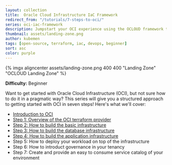 ```yaml
---
layout: collection
title:  Oracle Cloud Infrastructure IaC Framework
redirect_from: "/tutorials/7-steps-to-oci/"
series: oci-iac-framework
description: Jumpstart your OCI experience using the OCLOUD framework to build your einvironment in 7 steps
thumbnail: assets/landing-zone.png
author: kubemen
tags: [open-source, terraform, iac, devops, beginner]
sort: asc
color: purple
---
```


{% imgx aligncenter assets/landing-zone.png 400 400 "Landing Zone" "OCLOUD Landing Zone" %}


**Difficulty:** Beginner

Want to get started with Oracle Cloud Infrastructure (OCI), but not sure how to do it in a pragmatic way? This series will give you a structured approach to getting started with OCI in seven steps! Here's what we'll cover:

*  [Introduction to OCI](getting-started-with-oci-intro)
*  [Step 1: Overview of the OCI terraform provider](getting-started-with-oci-step-1-provider)
*  [Step 2: How to build the basic infrastructure](getting-started-with-oci-step-2-base)
*  [Step 3:  How to build the database infrastructure](getting-started-with-oci-step-3-database-infrastructure)
*  [Step 4:  How to build the application infrastructure](getting-started-with-oci-step-5-workload-deployment)
*  Step 5:  How to deploy your workload on top of the infrastructure
*  Step 6:  How to introduct governance in your tenancy
*  Step 7:  Create and provide an easy to consume service catalog of your environment

